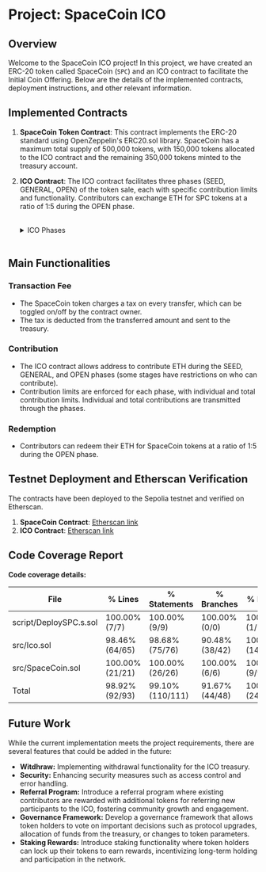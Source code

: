 # Project: SpaceCoin ICO 

## Overview

Welcome to the SpaceCoin ICO project! In this project, we have created an ERC-20 token called SpaceCoin (`SPC`) and an ICO contract to facilitate the Initial Coin Offering. Below are the details of the implemented contracts, deployment instructions, and other relevant information.

## Implemented Contracts

1. **SpaceCoin Token Contract**: This contract implements the ERC-20 standard using OpenZeppelin's ERC20.sol library. SpaceCoin has a maximum total supply of 500,000 tokens, with 150,000 tokens allocated to the ICO contract and the remaining 350,000 tokens minted to the treasury account.

2. **ICO Contract**: The ICO contract facilitates three phases (SEED, GENERAL, OPEN) of the token sale, each with specific contribution limits and functionality. Contributors can exchange ETH for SPC tokens at a ratio of 1:5 during the OPEN phase.

    <br>
    <details>
    <summary>ICO Phases</summary>

    | Phase   | Description                                                                                                                          |
    | ------- | ------------------------------------------------------------------------------------------------------------------------------------ |
    | SEED    | - Restricted to addresses in the allowlist<br> - Individual contribution limit: 1,500 ETH<br> - Total contributors limit: 15,000 ETH |
    | GENERAL | - Open to any address<br> - Individual contribution limit: 1,000 ETH<br> - Total contributors limit: 30,000 ETH                      |
    | OPEN    | - Open to any address<br> - Total contributors limit: 30,000 ETH                                                                     |

    </details>
    <br>

## Main Functionalities

### Transaction Fee
- The SpaceCoin token charges a tax on every transfer, which can be toggled on/off by the contract owner.
- The tax is deducted from the transferred amount and sent to the treasury.

### Contribution
- The ICO contract allows address to contribute ETH during the SEED, GENERAL, and OPEN phases (some stages have restrictions on who can contribute).
- Contribution limits are enforced for each phase, with individual and total contribution limits. Individual and total contributions are transmitted through the phases.


### Redemption
- Contributors can redeem their ETH for SpaceCoin tokens at a ratio of 1:5 during the OPEN phase.



## Testnet Deployment and Etherscan Verification

The contracts have been deployed to the Sepolia testnet and verified on Etherscan.

1. **SpaceCoin Contract**: [Etherscan link](https://sepolia.etherscan.io/address/0xSPACECOIN)
2. **ICO Contract**: [Etherscan link](https://sepolia.etherscan.io/address/0xSPACEICO)


## Code Coverage Report

**Code coverage details:**

| File                   | % Lines         | % Statements     | % Branches     | % Funcs         |
| ---------------------- | --------------- | ---------------- | -------------- | --------------- |
| script/DeploySPC.s.sol | 100.00% (7/7)   | 100.00% (9/9)    | 100.00% (0/0)  | 100.00% (1/1)   |
| src/Ico.sol            | 98.46% (64/65)  | 98.68% (75/76)   | 90.48% (38/42) | 100.00% (14/14) |
| src/SpaceCoin.sol      | 100.00% (21/21) | 100.00% (26/26)  | 100.00% (6/6)  | 100.00% (9/9)   |
| Total                  | 98.92% (92/93)  | 99.10% (110/111) | 91.67% (44/48) | 100.00% (24/24) |

## Future Work

While the current implementation meets the project requirements, there are several features that could be added in the future:

- **Witdhraw:** Implementing withdrawal functionality for the ICO treasury.
- **Security:** Enhancing security measures such as access control and error handling.
- **Referral Program:** Introduce a referral program where existing contributors are rewarded with additional tokens for referring new participants to the ICO, fostering community growth and engagement.
- **Governance Framework:** Develop a governance framework that allows token holders to vote on important decisions such as protocol upgrades, allocation of funds from the treasury, or changes to token parameters.
- **Staking Rewards:** Introduce staking functionality where token holders can lock up their tokens to earn rewards, incentivizing long-term holding and participation in the network.

